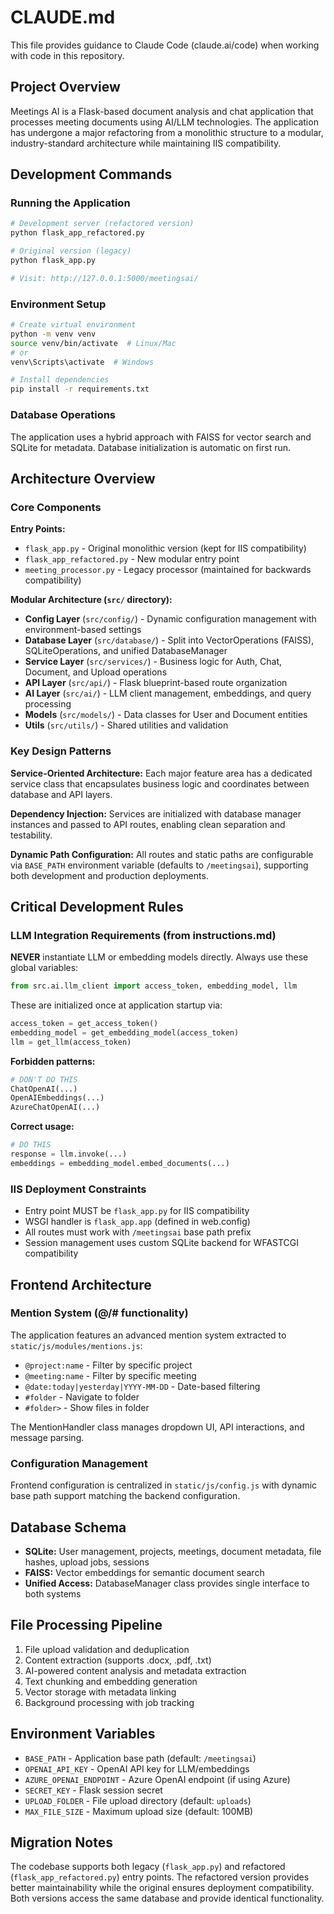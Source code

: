 # CLAUDE.md

This file provides guidance to Claude Code (claude.ai/code) when working with code in this repository.

## Project Overview

Meetings AI is a Flask-based document analysis and chat application that processes meeting documents using AI/LLM technologies. The application has undergone a major refactoring from a monolithic structure to a modular, industry-standard architecture while maintaining IIS compatibility.

## Development Commands

### Running the Application
```bash
# Development server (refactored version)
python flask_app_refactored.py

# Original version (legacy)
python flask_app.py

# Visit: http://127.0.0.1:5000/meetingsai/
```

### Environment Setup
```bash
# Create virtual environment
python -m venv venv
source venv/bin/activate  # Linux/Mac
# or
venv\Scripts\activate  # Windows

# Install dependencies
pip install -r requirements.txt
```

### Database Operations
The application uses a hybrid approach with FAISS for vector search and SQLite for metadata. Database initialization is automatic on first run.

## Architecture Overview

### Core Components

**Entry Points:**
- `flask_app.py` - Original monolithic version (kept for IIS compatibility)
- `flask_app_refactored.py` - New modular entry point
- `meeting_processor.py` - Legacy processor (maintained for backwards compatibility)

**Modular Architecture (`src/` directory):**
- **Config Layer** (`src/config/`) - Dynamic configuration management with environment-based settings
- **Database Layer** (`src/database/`) - Split into VectorOperations (FAISS), SQLiteOperations, and unified DatabaseManager
- **Service Layer** (`src/services/`) - Business logic for Auth, Chat, Document, and Upload operations
- **API Layer** (`src/api/`) - Flask blueprint-based route organization
- **AI Layer** (`src/ai/`) - LLM client management, embeddings, and query processing
- **Models** (`src/models/`) - Data classes for User and Document entities
- **Utils** (`src/utils/`) - Shared utilities and validation

### Key Design Patterns

**Service-Oriented Architecture:** Each major feature area has a dedicated service class that encapsulates business logic and coordinates between database and API layers.

**Dependency Injection:** Services are initialized with database manager instances and passed to API routes, enabling clean separation and testability.

**Dynamic Path Configuration:** All routes and static paths are configurable via `BASE_PATH` environment variable (defaults to `/meetingsai`), supporting both development and production deployments.

## Critical Development Rules

### LLM Integration Requirements (from instructions.md)
**NEVER** instantiate LLM or embedding models directly. Always use these global variables:
```python
from src.ai.llm_client import access_token, embedding_model, llm
```

These are initialized once at application startup via:
```python
access_token = get_access_token()
embedding_model = get_embedding_model(access_token)
llm = get_llm(access_token)
```

**Forbidden patterns:**
```python
# DON'T DO THIS
ChatOpenAI(...)
OpenAIEmbeddings(...)
AzureChatOpenAI(...)
```

**Correct usage:**
```python
# DO THIS
response = llm.invoke(...)
embeddings = embedding_model.embed_documents(...)
```

### IIS Deployment Constraints
- Entry point MUST be `flask_app.py` for IIS compatibility
- WSGI handler is `flask_app.app` (defined in web.config)
- All routes must work with `/meetingsai` base path prefix
- Session management uses custom SQLite backend for WFASTCGI compatibility

## Frontend Architecture

### Mention System (@/# functionality)
The application features an advanced mention system extracted to `static/js/modules/mentions.js`:
- `@project:name` - Filter by specific project
- `@meeting:name` - Filter by specific meeting  
- `@date:today|yesterday|YYYY-MM-DD` - Date-based filtering
- `#folder` - Navigate to folder
- `#folder>` - Show files in folder

The MentionHandler class manages dropdown UI, API interactions, and message parsing.

### Configuration Management
Frontend configuration is centralized in `static/js/config.js` with dynamic base path support matching the backend configuration.

## Database Schema
- **SQLite:** User management, projects, meetings, document metadata, file hashes, upload jobs, sessions
- **FAISS:** Vector embeddings for semantic document search
- **Unified Access:** DatabaseManager class provides single interface to both systems

## File Processing Pipeline
1. File upload validation and deduplication
2. Content extraction (supports .docx, .pdf, .txt)
3. AI-powered content analysis and metadata extraction
4. Text chunking and embedding generation
5. Vector storage with metadata linking
6. Background processing with job tracking

## Environment Variables
- `BASE_PATH` - Application base path (default: `/meetingsai`)
- `OPENAI_API_KEY` - OpenAI API key for LLM/embeddings
- `AZURE_OPENAI_ENDPOINT` - Azure OpenAI endpoint (if using Azure)
- `SECRET_KEY` - Flask session secret
- `UPLOAD_FOLDER` - File upload directory (default: `uploads`)
- `MAX_FILE_SIZE` - Maximum upload size (default: 100MB)

## Migration Notes
The codebase supports both legacy (`flask_app.py`) and refactored (`flask_app_refactored.py`) entry points. The refactored version provides better maintainability while the original ensures deployment compatibility. Both versions access the same database and provide identical functionality.